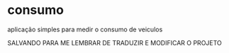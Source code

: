 # consumo
aplicação simples para medir o consumo de veiculos

SALVANDO PARA ME LEMBRAR DE TRADUZIR E MODIFICAR O PROJETO
